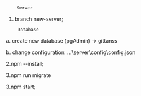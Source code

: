         Server
        
1. branch new-server;

        Database
      
a. create new database (pgAdmin) -> gittanss

b. change configuration: ...\server\config\config.json
        
		
2.npm --install;

3.npm run migrate

3.npm start;	

